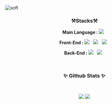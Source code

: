![soft](https://capsule-render.vercel.app/api?type=soft&color=timeauto&text=JuYoung%20Kim&fontColor=AAD100&fontAlignY=45&fontSize=40&height=150&desc=Server%20Programmer&descAlignY=70&animation=twinkling)

<h3 align="center"><b>⚒Stacks⚒</b></h3>

<p align="center">
  <b>Main Language : </b><img src="https://img.shields.io/badge/Java-007396?style=flat-square&logo=Java&logoColor=white"/></a> &nbsp;
</p>
<p align="center">
<b>Front-End : </b><img src="https://img.shields.io/badge/HTML5-E34F26?style=flat-square&logo=HTML5&logoColor=white"/></a> &nbsp;
<img src="https://img.shields.io/badge/CSS3-1572B6?style=flat-square&logo=CSS3&logoColor=white"/></a> &nbsp;
<img src="https://img.shields.io/badge/JavaScript-F7DF1E?style=flat-square&logo=JavaScript&logoColor=white"/></a> &nbsp;
</p>
<p align="center">
<b>Back-End : </b><img src="https://img.shields.io/badge/Oracle-F80000?style=flat-square&logo=Oracle&logoColor=white"/></a> &nbsp;
<img src="https://img.shields.io/badge/Spring-6DB33F?style=flat-square&logo=Spring&logoColor=white"/></a> &nbsp
</p>

<br>

<h3 align="center"><b>✨ Github Stats ✨</b></h3></br>
<p align="center">	
<img src="https://github-readme-stats.vercel.app/api?username=CodingPythonMan&theme=merko&show_icons=true"/> <a href="https://github.com/CodingPythonMan/github-readme-stats">
<img src="https://github-readme-stats.vercel.app/api/top-langs/?username=CodingPythonMan&theme=merko&layout=compact"/>
</p>

<!--
**CodingPythonMan/CodingPythonMan** is a ✨ _special_ ✨ repository because its `README.md` (this file) appears on your GitHub profile.

Here are some ideas to get you started:

- 🔭 I’m currently working on ...
- 🌱 I’m currently learning ...
- 👯 I’m looking to collaborate on ...
- 🤔 I’m looking for help with ...
- 💬 Ask me about ...
- 📫 How to reach me: ...
- 😄 Pronouns: ...
- ⚡ Fun fact: ...
-->
